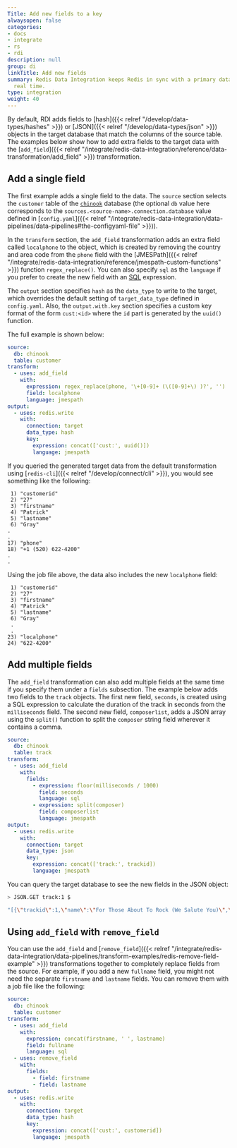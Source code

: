 ```yaml
---
Title: Add new fields to a key
alwaysopen: false
categories:
- docs
- integrate
- rs
- rdi
description: null
group: di
linkTitle: Add new fields
summary: Redis Data Integration keeps Redis in sync with a primary database in near
  real time.
type: integration
weight: 40
---
```


By default, RDI adds fields to
[hash]({{< relref "/develop/data-types/hashes" >}}) or
[JSON]({{< relref "/develop/data-types/json" >}}) objects in the target
database that match the columns of the source table.
The examples below show how to add extra fields to the target data with the
[`add_field`]({{< relref "/integrate/redis-data-integration/reference/data-transformation/add_field" >}}) transformation.

## Add a single field

The first example adds a single field to the data.
The `source` section selects the `customer` table of the
[`chinook`](https://github.com/Redislabs-Solution-Architects/rdi-quickstart-postgres)
database (the optional `db` value here corresponds to the
`sources.<source-name>.connection.database` value defined in
[`config.yaml`]({{< relref "/integrate/redis-data-integration/data-pipelines/data-pipelines#the-configyaml-file" >}})).

In the `transform` section, the `add_field` transformation adds an extra field called `localphone`
to the object, which is created by removing the country and area code from the `phone`
field with the
[JMESPath]({{< relref "/integrate/redis-data-integration/reference/jmespath-custom-functions" >}}) function `regex_replace()`.
You can also specify `sql` as the `language` if you prefer to create the new
field with an [SQL](https://en.wikipedia.org/wiki/SQL) expression.

The `output` section specifies `hash` as the `data_type` to write to the target, which
overrides the default setting of `target_data_type` defined in `config.yaml`. Also, the
`output.with.key` section specifies a custom key format of the form `cust:<id>` where
the `id` part is generated by the `uuid()` function.

The full example is shown below:

```yaml
source:
  db: chinook
  table: customer
transform:
  - uses: add_field
    with:
      expression: regex_replace(phone, '\+[0-9]+ (\([0-9]+\) )?', '')
      field: localphone
      language: jmespath
output:
  - uses: redis.write
    with:
      connection: target
      data_type: hash
      key:
        expression: concat(['cust:', uuid()])
        language: jmespath
```

If you queried the generated target data from the default transformation
using [`redis-cli`]({{< relref "/develop/connect/cli" >}}), you would
see something like the following:

```
 1) "customerid"
 2) "27"
 3) "firstname"
 4) "Patrick"
 5) "lastname"
 6) "Gray"
.
.
17) "phone"
18) "+1 (520) 622-4200"
.
.
```

Using the job file above, the data also includes the new `localphone` field:

```
 1) "customerid"
 2) "27"
 3) "firstname"
 4) "Patrick"
 5) "lastname"
 6) "Gray"
 .
 .
23) "localphone"
24) "622-4200"
```

## Add multiple fields

The `add_field` transformation can also add multiple fields at the same time
if you specify them under a `fields` subsection. The example below adds two
fields to the `track` objects. The first new field, `seconds`, is created using a SQL
expression to calculate the duration of the track in seconds from the
`milliseconds` field.
The second new field, `composerlist`, adds a JSON array using the `split()` function
to split the `composer` string field wherever it contains a comma.

```yaml
source:
  db: chinook
  table: track
transform:
  - uses: add_field
    with:
      fields:
        - expression: floor(milliseconds / 1000)
          field: seconds
          language: sql
        - expression: split(composer)
          field: composerlist
          language: jmespath
output:
  - uses: redis.write
    with:
      connection: target
      data_type: json
      key:
        expression: concat(['track:', trackid])
        language: jmespath
```

You can query the target database to see the new fields in
the JSON object:

```bash
> JSON.GET track:1 $

"[{\"trackid\":1,\"name\":\"For Those About To Rock (We Salute You)\",\"albumid\":1,\"mediatypeid\":1,\"genreid\":1,\"composer\":\"Angus Young, Malcolm Young, Brian Johnson\",\"milliseconds\":343719,\"bytes\":11170334,\"unitprice\":\"0.99\",\"seconds\":343,\"composerlist\":[\"Angus Young\",\" Malcolm Young\",\" Brian Johnson\"]}]"
```

## Using `add_field` with `remove_field`

You can use the `add_field` and
[`remove_field`]({{< relref "/integrate/redis-data-integration/data-pipelines/transform-examples/redis-remove-field-example" >}})
transformations together to completely replace fields from the source. For example,
if you add a new `fullname` field, you might not need the separate `firstname` and
`lastname` fields. You can remove them with a job file like the following:

```yaml
source:
  db: chinook
  table: customer
transform:
  - uses: add_field
    with:
      expression: concat(firstname, ' ', lastname)
      field: fullname
      language: sql
  - uses: remove_field
    with:
      fields:
        - field: firstname
        - field: lastname
output:
  - uses: redis.write
    with:
      connection: target
      data_type: hash
      key:
        expression: concat(['cust:', customerid])
        language: jmespath
```

